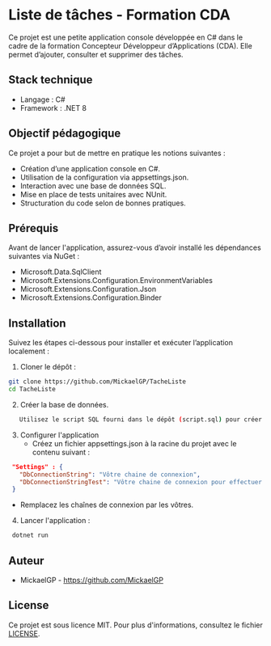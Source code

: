 ﻿# Liste de tâches - Formation CDA
Ce projet est une petite application console développée en C# dans le cadre de la formation Concepteur Développeur d’Applications (CDA).
Elle permet d’ajouter, consulter et supprimer des tâches.
## Stack technique
 - Langage : C#
 - Framework : .NET 8

## Objectif pédagogique
Ce projet a pour but de mettre en pratique les notions suivantes :
- Création d’une application console en C#.
- Utilisation de la configuration via appsettings.json.
- Interaction avec une base de données SQL.
- Mise en place de tests unitaires avec NUnit.
- Structuration du code selon de bonnes pratiques.
## Prérequis
Avant de lancer l'application, assurez-vous d’avoir installé les dépendances suivantes via NuGet :
 - Microsoft.Data.SqlClient
 - Microsoft.Extensions.Configuration.EnvironmentVariables
 - Microsoft.Extensions.Configuration.Json
 - Microsoft.Extensions.Configuration.Binder

## Installation
Suivez les étapes ci-dessous pour installer et exécuter l’application localement :

1.  Cloner le dépôt :
```bash
git clone https://github.com/MickaelGP/TacheListe
cd TacheListe
```
2. Créer la base de données.
```bash
   Utilisez le script SQL fourni dans le dépôt (script.sql) pour créer la base de données.
```
3. Configurer l'application
   - Créez un fichier appsettings.json à la racine du projet avec le contenu suivant :
```JSON
 "Settings" : {
   "DbConnectionString": "Vôtre chaine de connexion",
   "DbConnectionStringTest": "Vôtre chaine de connexion pour effectuer les test unitaires"
 }
```
- Remplacez les chaînes de connexion par les vôtres.

4. Lancer l'application :
```bash
 dotnet run
```

## Auteur
- MickaelGP - https://github.com/MickaelGP


## License
Ce projet est sous licence MIT. Pour plus d'informations, consultez le fichier [LICENSE](LICENSE).